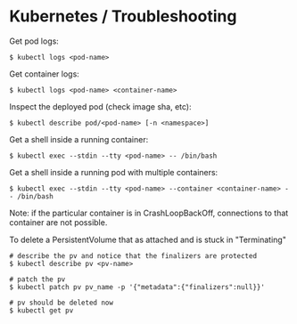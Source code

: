 # Kubernetes / Troubleshooting

Get pod logs:
```
$ kubectl logs <pod-name>
```

Get container logs:
```
$ kubectl logs <pod-name> <container-name>
```

Inspect the deployed pod (check image sha, etc):
```
$ kubectl describe pod/<pod-name> [-n <namespace>]
```

Get a shell inside a running container:
```
$ kubectl exec --stdin --tty <pod-name> -- /bin/bash
```

Get a shell inside a running pod with multiple containers:
```
$ kubectl exec --stdin --tty <pod-name> --container <container-name> -- /bin/bash
```
Note: if the particular container is in CrashLoopBackOff, connections to that container are not possible.

To delete a PersistentVolume that as attached and is stuck in "Terminating"
```
# describe the pv and notice that the finalizers are protected
$ kubectl describe pv <pv-name>

# patch the pv
$ kubectl patch pv pv_name -p '{"metadata":{"finalizers":null}}'

# pv should be deleted now
$ kubectl get pv
```
